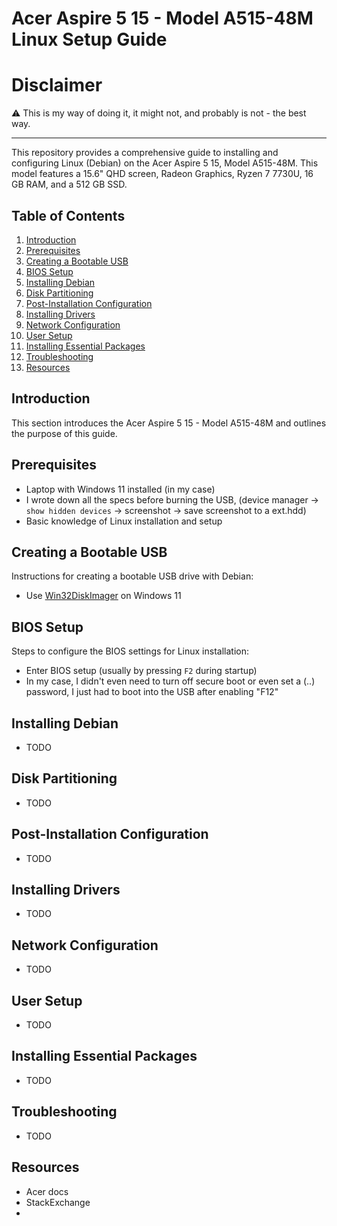 # Acer Aspire 5 15 - Model A515-48M Linux Setup Guide

# Disclaimer
⚠️ This is my way of doing it, it might not, and probably is not - the best way.

---

This repository provides a comprehensive guide to installing and configuring Linux (Debian) on the Acer Aspire 5 15, Model A515-48M. This model features a 15.6" QHD screen, Radeon Graphics, Ryzen 7 7730U, 16 GB RAM, and a 512 GB SSD.

## Table of Contents
1. [Introduction](#introduction)
2. [Prerequisites](#prerequisites)
3. [Creating a Bootable USB](#creating-a-bootable-usb)
4. [BIOS Setup](#bios-setup)
5. [Installing Debian](#installing-debian)
6. [Disk Partitioning](#disk-partitioning)
7. [Post-Installation Configuration](#post-installation-configuration)
8. [Installing Drivers](#installing-drivers)
9. [Network Configuration](#network-configuration)
10. [User Setup](#user-setup)
11. [Installing Essential Packages](#installing-essential-packages)
12. [Troubleshooting](#troubleshooting)
13. [Resources](#resources)

## Introduction
This section introduces the Acer Aspire 5 15 - Model A515-48M and outlines the purpose of this guide.

## Prerequisites
- Laptop with Windows 11 installed (in my case)
- I wrote down all the specs before burning the USB, (device manager -> `show hidden devices` -> screenshot -> save screenshot to a ext.hdd)
- Basic knowledge of Linux installation and setup

## Creating a Bootable USB
Instructions for creating a bootable USB drive with Debian:
- Use [Win32DiskImager](https://sourceforge.net/projects/win32diskimager/) on Windows 11

## BIOS Setup
Steps to configure the BIOS settings for Linux installation:
- Enter BIOS setup (usually by pressing `F2` during startup)
- In my case, I didn't even need to turn off secure boot or even set a (..) password, I just had to boot into the USB after enabling "F12"

## Installing Debian
- TODO


## Disk Partitioning
- TODO


## Post-Installation Configuration
- TODO


## Installing Drivers
- TODO


## Network Configuration
- TODO


## User Setup
- TODO

## Installing Essential Packages
- TODO

## Troubleshooting
- TODO

## Resources
- Acer docs
- StackExchange
- 

